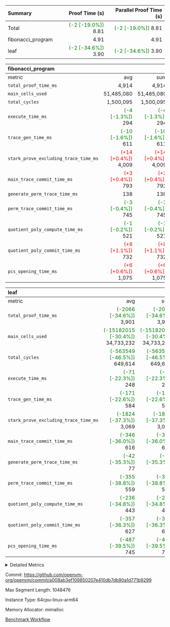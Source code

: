 | Summary | Proof Time (s) | Parallel Proof Time (s) |
|:---|---:|---:|
| Total | <span style='color: green'>(-2 [-19.0%])</span> 8.81 | <span style='color: green'>(-2 [-19.0%])</span> 8.81 |
| fibonacci_program |  4.91 |  4.91 |
| leaf | <span style='color: green'>(-2 [-34.6%])</span> 3.90 | <span style='color: green'>(-2 [-34.6%])</span> 3.90 |


| fibonacci_program |||||
|:---|---:|---:|---:|---:|
|metric|avg|sum|max|min|
| `total_proof_time_ms ` |  4,914 |  4,914 |  4,914 |  4,914 |
| `main_cells_used     ` |  51,485,080 |  51,485,080 |  51,485,080 |  51,485,080 |
| `total_cycles        ` |  1,500,095 |  1,500,095 |  1,500,095 |  1,500,095 |
| `execute_time_ms     ` | <span style='color: green'>(-4 [-1.3%])</span> 294 | <span style='color: green'>(-4 [-1.3%])</span> 294 | <span style='color: green'>(-4 [-1.3%])</span> 294 | <span style='color: green'>(-4 [-1.3%])</span> 294 |
| `trace_gen_time_ms   ` | <span style='color: green'>(-10 [-1.6%])</span> 611 | <span style='color: green'>(-10 [-1.6%])</span> 611 | <span style='color: green'>(-10 [-1.6%])</span> 611 | <span style='color: green'>(-10 [-1.6%])</span> 611 |
| `stark_prove_excluding_trace_time_ms` | <span style='color: red'>(+14 [+0.4%])</span> 4,009 | <span style='color: red'>(+14 [+0.4%])</span> 4,009 | <span style='color: red'>(+14 [+0.4%])</span> 4,009 | <span style='color: red'>(+14 [+0.4%])</span> 4,009 |
| `main_trace_commit_time_ms` | <span style='color: red'>(+3 [+0.4%])</span> 793 | <span style='color: red'>(+3 [+0.4%])</span> 793 | <span style='color: red'>(+3 [+0.4%])</span> 793 | <span style='color: red'>(+3 [+0.4%])</span> 793 |
| `generate_perm_trace_time_ms` |  138 |  138 |  138 |  138 |
| `perm_trace_commit_time_ms` | <span style='color: green'>(-3 [-0.4%])</span> 745 | <span style='color: green'>(-3 [-0.4%])</span> 745 | <span style='color: green'>(-3 [-0.4%])</span> 745 | <span style='color: green'>(-3 [-0.4%])</span> 745 |
| `quotient_poly_compute_time_ms` | <span style='color: green'>(-1 [-0.2%])</span> 521 | <span style='color: green'>(-1 [-0.2%])</span> 521 | <span style='color: green'>(-1 [-0.2%])</span> 521 | <span style='color: green'>(-1 [-0.2%])</span> 521 |
| `quotient_poly_commit_time_ms` | <span style='color: red'>(+8 [+1.1%])</span> 732 | <span style='color: red'>(+8 [+1.1%])</span> 732 | <span style='color: red'>(+8 [+1.1%])</span> 732 | <span style='color: red'>(+8 [+1.1%])</span> 732 |
| `pcs_opening_time_ms ` | <span style='color: red'>(+6 [+0.6%])</span> 1,075 | <span style='color: red'>(+6 [+0.6%])</span> 1,075 | <span style='color: red'>(+6 [+0.6%])</span> 1,075 | <span style='color: red'>(+6 [+0.6%])</span> 1,075 |

| leaf |||||
|:---|---:|---:|---:|---:|
|metric|avg|sum|max|min|
| `total_proof_time_ms ` | <span style='color: green'>(-2066 [-34.6%])</span> 3,901 | <span style='color: green'>(-2066 [-34.6%])</span> 3,901 | <span style='color: green'>(-2066 [-34.6%])</span> 3,901 | <span style='color: green'>(-2066 [-34.6%])</span> 3,901 |
| `main_cells_used     ` | <span style='color: green'>(-15182015 [-30.4%])</span> 34,733,232 | <span style='color: green'>(-15182015 [-30.4%])</span> 34,733,232 | <span style='color: green'>(-15182015 [-30.4%])</span> 34,733,232 | <span style='color: green'>(-15182015 [-30.4%])</span> 34,733,232 |
| `total_cycles        ` | <span style='color: green'>(-563549 [-46.5%])</span> 649,614 | <span style='color: green'>(-563549 [-46.5%])</span> 649,614 | <span style='color: green'>(-563549 [-46.5%])</span> 649,614 | <span style='color: green'>(-563549 [-46.5%])</span> 649,614 |
| `execute_time_ms     ` | <span style='color: green'>(-71 [-22.3%])</span> 248 | <span style='color: green'>(-71 [-22.3%])</span> 248 | <span style='color: green'>(-71 [-22.3%])</span> 248 | <span style='color: green'>(-71 [-22.3%])</span> 248 |
| `trace_gen_time_ms   ` | <span style='color: green'>(-171 [-22.6%])</span> 584 | <span style='color: green'>(-171 [-22.6%])</span> 584 | <span style='color: green'>(-171 [-22.6%])</span> 584 | <span style='color: green'>(-171 [-22.6%])</span> 584 |
| `stark_prove_excluding_trace_time_ms` | <span style='color: green'>(-1824 [-37.3%])</span> 3,069 | <span style='color: green'>(-1824 [-37.3%])</span> 3,069 | <span style='color: green'>(-1824 [-37.3%])</span> 3,069 | <span style='color: green'>(-1824 [-37.3%])</span> 3,069 |
| `main_trace_commit_time_ms` | <span style='color: green'>(-346 [-36.0%])</span> 616 | <span style='color: green'>(-346 [-36.0%])</span> 616 | <span style='color: green'>(-346 [-36.0%])</span> 616 | <span style='color: green'>(-346 [-36.0%])</span> 616 |
| `generate_perm_trace_time_ms` | <span style='color: green'>(-42 [-35.3%])</span> 77 | <span style='color: green'>(-42 [-35.3%])</span> 77 | <span style='color: green'>(-42 [-35.3%])</span> 77 | <span style='color: green'>(-42 [-35.3%])</span> 77 |
| `perm_trace_commit_time_ms` | <span style='color: green'>(-355 [-38.8%])</span> 559 | <span style='color: green'>(-355 [-38.8%])</span> 559 | <span style='color: green'>(-355 [-38.8%])</span> 559 | <span style='color: green'>(-355 [-38.8%])</span> 559 |
| `quotient_poly_compute_time_ms` | <span style='color: green'>(-236 [-34.8%])</span> 443 | <span style='color: green'>(-236 [-34.8%])</span> 443 | <span style='color: green'>(-236 [-34.8%])</span> 443 | <span style='color: green'>(-236 [-34.8%])</span> 443 |
| `quotient_poly_commit_time_ms` | <span style='color: green'>(-357 [-36.3%])</span> 627 | <span style='color: green'>(-357 [-36.3%])</span> 627 | <span style='color: green'>(-357 [-36.3%])</span> 627 | <span style='color: green'>(-357 [-36.3%])</span> 627 |
| `pcs_opening_time_ms ` | <span style='color: green'>(-487 [-39.5%])</span> 745 | <span style='color: green'>(-487 [-39.5%])</span> 745 | <span style='color: green'>(-487 [-39.5%])</span> 745 | <span style='color: green'>(-487 [-39.5%])</span> 745 |



<details>
<summary>Detailed Metrics</summary>

| group | num_segments | keygen_time_ms | commit_exe_time_ms |
| --- | --- | --- | --- |
| fibonacci_program | 1 | 395 | 5 | 

| group | air_name | quotient_deg | interactions | constraints |
| --- | --- | --- | --- | --- |
| fibonacci_program | AccessAdapterAir<16> | 4 | 5 | 11 | 
| fibonacci_program | AccessAdapterAir<2> | 4 | 5 | 11 | 
| fibonacci_program | AccessAdapterAir<32> | 4 | 5 | 11 | 
| fibonacci_program | AccessAdapterAir<4> | 4 | 5 | 11 | 
| fibonacci_program | AccessAdapterAir<64> | 4 | 5 | 11 | 
| fibonacci_program | AccessAdapterAir<8> | 4 | 5 | 11 | 
| fibonacci_program | BitwiseOperationLookupAir<8> | 2 | 2 | 4 | 
| fibonacci_program | MemoryMerkleAir<8> | 4 | 4 | 38 | 
| fibonacci_program | PersistentBoundaryAir<8> | 4 | 3 | 5 | 
| fibonacci_program | PhantomAir | 4 | 3 | 4 | 
| fibonacci_program | Poseidon2PeripheryAir<BabyBearParameters>, 1> | 2 | 1 | 286 | 
| fibonacci_program | ProgramAir | 1 | 1 | 4 | 
| fibonacci_program | RangeTupleCheckerAir<2> | 1 | 1 | 4 | 
| fibonacci_program | Rv32HintStoreAir | 4 | 19 | 21 | 
| fibonacci_program | VariableRangeCheckerAir | 1 | 1 | 4 | 
| fibonacci_program | VmAirWrapper<Rv32BaseAluAdapterAir, BaseAluCoreAir<4, 8> | 4 | 19 | 30 | 
| fibonacci_program | VmAirWrapper<Rv32BaseAluAdapterAir, LessThanCoreAir<4, 8> | 4 | 17 | 35 | 
| fibonacci_program | VmAirWrapper<Rv32BaseAluAdapterAir, ShiftCoreAir<4, 8> | 4 | 23 | 84 | 
| fibonacci_program | VmAirWrapper<Rv32BranchAdapterAir, BranchEqualCoreAir<4> | 4 | 11 | 17 | 
| fibonacci_program | VmAirWrapper<Rv32BranchAdapterAir, BranchLessThanCoreAir<4, 8> | 4 | 13 | 32 | 
| fibonacci_program | VmAirWrapper<Rv32CondRdWriteAdapterAir, Rv32JalLuiCoreAir> | 4 | 10 | 15 | 
| fibonacci_program | VmAirWrapper<Rv32JalrAdapterAir, Rv32JalrCoreAir> | 4 | 16 | 16 | 
| fibonacci_program | VmAirWrapper<Rv32LoadStoreAdapterAir, LoadSignExtendCoreAir<4, 8> | 4 | 18 | 21 | 
| fibonacci_program | VmAirWrapper<Rv32LoadStoreAdapterAir, LoadStoreCoreAir<4> | 4 | 17 | 27 | 
| fibonacci_program | VmAirWrapper<Rv32MultAdapterAir, DivRemCoreAir<4, 8> | 4 | 25 | 72 | 
| fibonacci_program | VmAirWrapper<Rv32MultAdapterAir, MulHCoreAir<4, 8> | 4 | 24 | 23 | 
| fibonacci_program | VmAirWrapper<Rv32MultAdapterAir, MultiplicationCoreAir<4, 8> | 4 | 19 | 13 | 
| fibonacci_program | VmAirWrapper<Rv32RdWriteAdapterAir, Rv32AuipcCoreAir> | 4 | 11 | 12 | 
| fibonacci_program | VmConnectorAir | 4 | 3 | 8 | 
| leaf | AccessAdapterAir<2> | 4 | 5 | 11 | 
| leaf | AccessAdapterAir<4> | 4 | 5 | 11 | 
| leaf | AccessAdapterAir<8> | 4 | 5 | 11 | 
| leaf | FriReducedOpeningAir | 4 | 39 | 60 | 
| leaf | NativePoseidon2Air<BabyBearParameters>, 1> | 4 | 136 | 530 | 
| leaf | PhantomAir | 4 | 3 | 4 | 
| leaf | ProgramAir | 1 | 1 | 4 | 
| leaf | VariableRangeCheckerAir | 1 | 1 | 4 | 
| leaf | VmAirWrapper<AluNativeAdapterAir, FieldArithmeticCoreAir> | 4 | 15 | 23 | 
| leaf | VmAirWrapper<BranchNativeAdapterAir, BranchEqualCoreAir<1> | 4 | 11 | 22 | 
| leaf | VmAirWrapper<JalNativeAdapterAir, JalCoreAir> | 4 | 7 | 6 | 
| leaf | VmAirWrapper<NativeAdapterAir<2, 0>, PublicValuesCoreAir> | 4 | 11 | 23 | 
| leaf | VmAirWrapper<NativeLoadStoreAdapterAir<1>, NativeLoadStoreCoreAir<1> | 4 | 15 | 16 | 
| leaf | VmAirWrapper<NativeLoadStoreAdapterAir<4>, NativeLoadStoreCoreAir<4> | 4 | 15 | 16 | 
| leaf | VmAirWrapper<NativeVectorizedAdapterAir<4>, FieldExtensionCoreAir> | 4 | 15 | 23 | 
| leaf | VmConnectorAir | 4 | 3 | 8 | 
| leaf | VolatileBoundaryAir | 4 | 4 | 16 | 

| group | air_name | idx | rows | prep_cols | perm_cols | main_cols | cells |
| --- | --- | --- | --- | --- | --- | --- | --- |
| leaf | AccessAdapterAir<2> | 0 | 262,144 |  | 12 | 11 | 6,029,312 | 
| leaf | AccessAdapterAir<4> | 0 | 131,072 |  | 12 | 13 | 3,276,800 | 
| leaf | AccessAdapterAir<8> | 0 | 512 |  | 12 | 17 | 14,848 | 
| leaf | FriReducedOpeningAir | 0 | 131,072 |  | 44 | 27 | 9,306,112 | 
| leaf | NativePoseidon2Air<BabyBearParameters>, 1> | 0 | 32,768 |  | 160 | 399 | 18,317,312 | 
| leaf | PhantomAir | 0 | 8,192 |  | 8 | 6 | 114,688 | 
| leaf | ProgramAir | 0 | 131,072 |  | 8 | 10 | 2,359,296 | 
| leaf | VariableRangeCheckerAir | 0 | 262,144 | 2 | 8 | 1 | 2,359,296 | 
| leaf | VmAirWrapper<AluNativeAdapterAir, FieldArithmeticCoreAir> | 0 | 524,288 |  | 20 | 29 | 25,690,112 | 
| leaf | VmAirWrapper<BranchNativeAdapterAir, BranchEqualCoreAir<1> | 0 | 65,536 |  | 16 | 23 | 2,555,904 | 
| leaf | VmAirWrapper<JalNativeAdapterAir, JalCoreAir> | 0 | 16,384 |  | 12 | 9 | 344,064 | 
| leaf | VmAirWrapper<NativeAdapterAir<2, 0>, PublicValuesCoreAir> | 0 | 64 |  | 16 | 23 | 2,496 | 
| leaf | VmAirWrapper<NativeLoadStoreAdapterAir<1>, NativeLoadStoreCoreAir<1> | 0 | 262,144 |  | 24 | 22 | 12,058,624 | 
| leaf | VmAirWrapper<NativeLoadStoreAdapterAir<4>, NativeLoadStoreCoreAir<4> | 0 | 65,536 |  | 24 | 31 | 3,604,480 | 
| leaf | VmAirWrapper<NativeVectorizedAdapterAir<4>, FieldExtensionCoreAir> | 0 | 65,536 |  | 20 | 38 | 3,801,088 | 
| leaf | VmConnectorAir | 0 | 2 | 1 | 8 | 4 | 24 | 
| leaf | VolatileBoundaryAir | 0 | 131,072 |  | 8 | 11 | 2,490,368 | 

| group | air_name | segment | rows | prep_cols | perm_cols | main_cols | cells |
| --- | --- | --- | --- | --- | --- | --- | --- |
| fibonacci_program | AccessAdapterAir<8> | 0 | 32 |  | 12 | 17 | 928 | 
| fibonacci_program | BitwiseOperationLookupAir<8> | 0 | 65,536 | 3 | 8 | 2 | 655,360 | 
| fibonacci_program | MemoryMerkleAir<8> | 0 | 256 |  | 12 | 32 | 11,264 | 
| fibonacci_program | PersistentBoundaryAir<8> | 0 | 32 |  | 8 | 20 | 896 | 
| fibonacci_program | PhantomAir | 0 | 2 |  | 8 | 6 | 28 | 
| fibonacci_program | Poseidon2PeripheryAir<BabyBearParameters>, 1> | 0 | 256 |  | 8 | 300 | 78,848 | 
| fibonacci_program | ProgramAir | 0 | 4,096 |  | 8 | 10 | 73,728 | 
| fibonacci_program | RangeTupleCheckerAir<2> | 0 | 524,288 | 2 | 8 | 1 | 4,718,592 | 
| fibonacci_program | Rv32HintStoreAir | 0 | 4 |  | 24 | 32 | 224 | 
| fibonacci_program | VariableRangeCheckerAir | 0 | 262,144 | 2 | 8 | 1 | 2,359,296 | 
| fibonacci_program | VmAirWrapper<Rv32BaseAluAdapterAir, BaseAluCoreAir<4, 8> | 0 | 1,048,576 |  | 28 | 36 | 67,108,864 | 
| fibonacci_program | VmAirWrapper<Rv32BaseAluAdapterAir, LessThanCoreAir<4, 8> | 0 | 524,288 |  | 24 | 37 | 31,981,568 | 
| fibonacci_program | VmAirWrapper<Rv32BranchAdapterAir, BranchEqualCoreAir<4> | 0 | 262,144 |  | 16 | 26 | 11,010,048 | 
| fibonacci_program | VmAirWrapper<Rv32BranchAdapterAir, BranchLessThanCoreAir<4, 8> | 0 | 4 |  | 20 | 32 | 208 | 
| fibonacci_program | VmAirWrapper<Rv32CondRdWriteAdapterAir, Rv32JalLuiCoreAir> | 0 | 131,072 |  | 16 | 18 | 4,456,448 | 
| fibonacci_program | VmAirWrapper<Rv32JalrAdapterAir, Rv32JalrCoreAir> | 0 | 16 |  | 20 | 28 | 768 | 
| fibonacci_program | VmAirWrapper<Rv32LoadStoreAdapterAir, LoadStoreCoreAir<4> | 0 | 16 |  | 28 | 40 | 1,088 | 
| fibonacci_program | VmAirWrapper<Rv32RdWriteAdapterAir, Rv32AuipcCoreAir> | 0 | 8 |  | 16 | 21 | 296 | 
| fibonacci_program | VmConnectorAir | 0 | 2 | 1 | 8 | 4 | 24 | 

| group | idx | trace_gen_time_ms | total_proof_time_ms | total_cycles | total_cells | stark_prove_excluding_trace_time_ms | quotient_poly_compute_time_ms | quotient_poly_commit_time_ms | perm_trace_commit_time_ms | pcs_opening_time_ms | main_trace_commit_time_ms | main_cells_used | generate_perm_trace_time_ms | execute_time_ms |
| --- | --- | --- | --- | --- | --- | --- | --- | --- | --- | --- | --- | --- | --- | --- |
| leaf | 0 | 584 | 3,901 | 649,614 | 92,324,824 | 3,069 | 443 | 627 | 559 | 745 | 616 | 34,733,232 | 77 | 248 | 

| group | segment | trace_gen_time_ms | total_proof_time_ms | total_cycles | total_cells | stark_prove_excluding_trace_time_ms | quotient_poly_compute_time_ms | quotient_poly_commit_time_ms | perm_trace_commit_time_ms | pcs_opening_time_ms | main_trace_commit_time_ms | main_cells_used | generate_perm_trace_time_ms | execute_time_ms |
| --- | --- | --- | --- | --- | --- | --- | --- | --- | --- | --- | --- | --- | --- | --- |
| fibonacci_program | 0 | 611 | 4,914 | 1,500,095 | 122,458,476 | 4,009 | 521 | 732 | 745 | 1,075 | 793 | 51,485,080 | 138 | 294 | 

</details>


Commit: https://github.com/openvm-org/openvm/commit/a008ab3ef109850207e410db7db90a1d771b9299

Max Segment Length: 1048476

Instance Type: 64cpu-linux-arm64

Memory Allocator: mimalloc

[Benchmark Workflow](https://github.com/openvm-org/openvm/actions/runs/13211124637)
